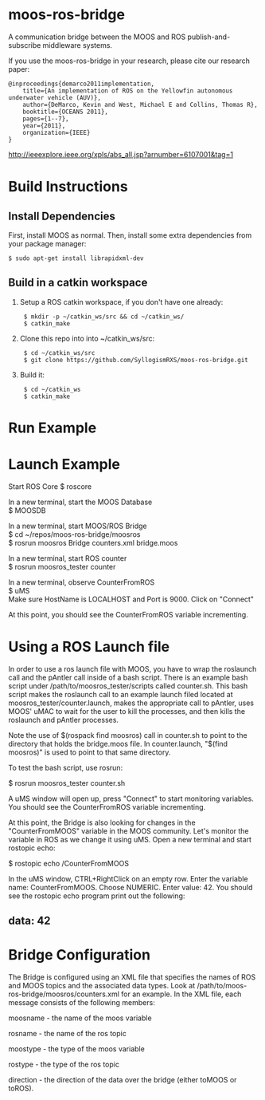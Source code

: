 # moos-ros-bridge

A communication bridge between the MOOS and ROS publish-and-subscribe
middleware systems.

If you use the moos-ros-bridge in your research, please cite our research
paper:

    @inproceedings{demarco2011implementation,
        title={An implementation of ROS on the Yellowfin autonomous underwater vehicle (AUV)},
        author={DeMarco, Kevin and West, Michael E and Collins, Thomas R},
        booktitle={OCEANS 2011},
        pages={1--7},
        year={2011},
        organization={IEEE}
    }
    
http://ieeexplore.ieee.org/xpls/abs_all.jsp?arnumber=6107001&tag=1

# Build Instructions

## Install Dependencies

First, install MOOS as normal. Then, install some extra dependencies from your
package manager:

    $ sudo apt-get install librapidxml-dev

## Build in a catkin workspace

1. Setup a ROS catkin workspace, if you don't have one already:

        $ mkdir -p ~/catkin_ws/src && cd ~/catkin_ws/
        $ catkin_make

2. Clone this repo into into ~/catkin_ws/src:

        $ cd ~/catkin_ws/src
        $ git clone https://github.com/SyllogismRXS/moos-ros-bridge.git
        
3. Build it:

        $ cd ~/catkin_ws
        $ catkin_make

# Run Example

Launch Example
===============
Start ROS Core
$ roscore

In a new terminal, start the MOOS Database  
$ MOOSDB

In a new terminal, start MOOS/ROS Bridge  
$ cd ~/repos/moos-ros-bridge/moosros  
$ rosrun moosros Bridge counters.xml bridge.moos

In a new terminal, start ROS counter  
$ rosrun moosros_tester counter

In a new terminal, observe CounterFromROS  
$ uMS  
Make sure HostName is LOCALHOST and Port is 9000. Click on "Connect"

At this point, you should see the CounterFromROS variable incrementing.

Using a ROS Launch file 
========================= 

In order to use a ros launch file with MOOS, you have to wrap the roslaunch
call and the pAntler call inside of a bash script. There is an example bash
script under /path/to/moosros_tester/scripts called counter.sh. This bash
script makes the roslaunch call to an example launch filed located at
moosros_tester/counter.launch, makes the appropriate call to pAntler, uses
MOOS' uMAC to wait for the user to kill the processes, and then kills the
roslaunch and pAntler processes.

Note the use of $(rospack find moosros) call in counter.sh to point to the
directory that holds the bridge.moos file. In counter.launch, "$(find moosros)"
is used to point to that same directory.

To test the bash script, use rosrun:

$ rosrun moosros_tester counter.sh

A uMS window will open up, press "Connect" to start monitoring variables. You
should see the CounterFromROS variable incrementing. 

At this point, the Bridge is also looking for changes in the "CounterFromMOOS"
variable in the MOOS community. Let's monitor the variable in ROS as we change
it using uMS. Open a new terminal and start rostopic echo:

$ rostopic echo /CounterFromMOOS

In the uMS window, CTRL+RightClick on an empty row. Enter the variable name:
CounterFromMOOS. Choose NUMERIC. Enter value: 42. You should see the rostopic
echo program print out the following:

data: 42
---

Bridge Configuration
========================

The Bridge is configured using an XML file that specifies the names of ROS and
MOOS topics and the associated data types. Look at
/path/to/moos-ros-bridge/moosros/counters.xml for an example. In the XML file,
each message consists of the following members:

moosname - the name of the moos variable

rosname - the name of the ros topic

moostype - the type of the moos variable

rostype - the type of the ros topic

direction - the direction of the data over the bridge (either toMOOS or toROS).

